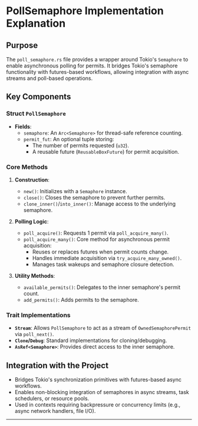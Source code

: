 # PollSemaphore Implementation Explanation

## Purpose
The `poll_semaphore.rs` file provides a wrapper around Tokio's `Semaphore` to enable asynchronous polling for permits. It bridges Tokio's semaphore functionality with futures-based workflows, allowing integration with async streams and poll-based operations.

## Key Components

### Struct `PollSemaphore`
- **Fields**:
  - `semaphore`: An `Arc<Semaphore>` for thread-safe reference counting.
  - `permit_fut`: An optional tuple storing:
    - The number of permits requested (`u32`).
    - A reusable future (`ReusableBoxFuture`) for permit acquisition.

### Core Methods
1. **Construction**:
   - `new()`: Initializes with a `Semaphore` instance.
   - `close()`: Closes the semaphore to prevent further permits.
   - `clone_inner()`/`into_inner()`: Manage access to the underlying semaphore.

2. **Polling Logic**:
   - `poll_acquire()`: Requests 1 permit via `poll_acquire_many()`.
   - `poll_acquire_many()`: Core method for asynchronous permit acquisition:
     - Reuses or replaces futures when permit counts change.
     - Handles immediate acquisition via `try_acquire_many_owned()`.
     - Manages task wakeups and semaphore closure detection.

3. **Utility Methods**:
   - `available_permits()`: Delegates to the inner semaphore's permit count.
   - `add_permits()`: Adds permits to the semaphore.

### Trait Implementations
- **`Stream`**: Allows `PollSemaphore` to act as a stream of `OwnedSemaphorePermit` via `poll_next()`.
- **`Clone`/`Debug`**: Standard implementations for cloning/debugging.
- **`AsRef<Semaphore>`**: Provides direct access to the inner semaphore.

## Integration with the Project
- Bridges Tokio's synchronization primitives with futures-based async workflows.
- Enables non-blocking integration of semaphores in async streams, task schedulers, or resource pools.
- Used in contexts requiring backpressure or concurrency limits (e.g., async network handlers, file I/O).

---
